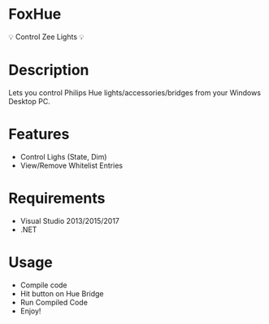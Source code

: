 # FoxHue
💡 Control Zee Lights 💡

# Description
Lets you control Philips Hue lights/accessories/bridges from your Windows Desktop PC.

# Features
- Control Lighs (State, Dim)
- View/Remove Whitelist Entries

# Requirements
- Visual Studio 2013/2015/2017
- .NET

# Usage
- Compile code
- Hit button on Hue Bridge
- Run Compiled Code
- Enjoy!
